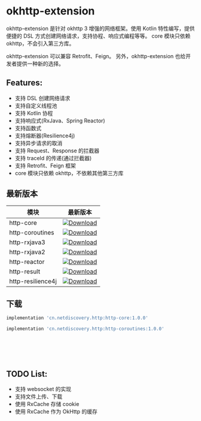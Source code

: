 # okhttp-extension

okhttp-extension 是针对 okhttp 3 增强的网络框架。使用 Kotlin 特性编写，提供便捷的 DSL 方式创建网络请求，支持协程、响应式编程等等。
core 模块只依赖 okhttp，不会引入第三方库。

okhttp-extension 可以兼容 Retrofit、Feign。 另外，okhttp-extension 也给开发者提供一种新的选择。 

## Features:

* 支持 DSL 创建网络请求
* 支持自定义线程池
* 支持 Kotlin 协程
* 支持响应式(RxJava、Spring Reactor) 
* 支持函数式
* 支持熔断器(Resilience4j)
* 支持异步请求的取消
* 支持 Request、Response 的拦截器
* 支持 traceId 的传递(通过拦截器)
* 支持 Retrofit、Feign 框架
* core 模块只依赖 okhttp，不依赖其他第三方库

## 最新版本

模块|最新版本
---|:-------------:
http-core|[ ![Download](https://api.bintray.com/packages/fengzhizi715/maven/http-core/images/download.svg) ](https://bintray.com/fengzhizi715/maven/http-core/_latestVersion)|
http-coroutines|[ ![Download](https://api.bintray.com/packages/fengzhizi715/maven/http-coroutines/images/download.svg) ](https://bintray.com/fengzhizi715/maven/http-coroutines/_latestVersion)|
http-rxjava3|[ ![Download](https://api.bintray.com/packages/fengzhizi715/maven/http-rxjava3/images/download.svg) ](https://bintray.com/fengzhizi715/maven/http-rxjava3/_latestVersion)|
http-rxjava2|[ ![Download](https://api.bintray.com/packages/fengzhizi715/maven/http-rxjava2/images/download.svg) ](https://bintray.com/fengzhizi715/maven/http-rxjava2/_latestVersion)|
http-reactor|[ ![Download](https://api.bintray.com/packages/fengzhizi715/maven/http-reactor/images/download.svg) ](https://bintray.com/fengzhizi715/maven/http-reactor/_latestVersion)|
http-result|[ ![Download](https://api.bintray.com/packages/fengzhizi715/maven/http-result/images/download.svg) ](https://bintray.com/fengzhizi715/maven/http-result/_latestVersion)|
http-resilience4j|[ ![Download](https://api.bintray.com/packages/fengzhizi715/maven/http-resilience4j/images/download.svg) ](https://bintray.com/fengzhizi715/maven/http-resilience4j/_latestVersion)|

## 下载

```groovy
implementation 'cn.netdiscovery.http:http-core:1.0.0'
```

```groovy
implementation 'cn.netdiscovery.http:http-coroutines:1.0.0'
```

```groovy

```

```groovy

```

```groovy

```

```groovy

```

```groovy

```

## TODO List:

* 支持 websocket 的实现
* 支持文件上传、下载
* 使用 RxCache 存储 cookie
* 使用 RxCache 作为 OkHttp 的缓存